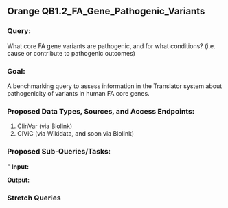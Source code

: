 ## Orange QB1.2_FA_Gene_Pathogenic_Variants

### Query:
What core FA gene variants are pathogenic, and for what conditions? (i.e. cause or contribute to pathogenic outcomes)

### Goal:
A benchmarking query to assess information in the Translator system about pathogenicity of variants in human FA core genes.

### Proposed Data Types, Sources, and Access Endpoints:
  1. ClinVar (via Biolink)
  2. CIViC (via Wikidata, and soon via Biolink)
  
### Proposed Sub-Queries/Tasks:

  "
**Input:** 


**Output:**


 
 ### Stretch Queries

